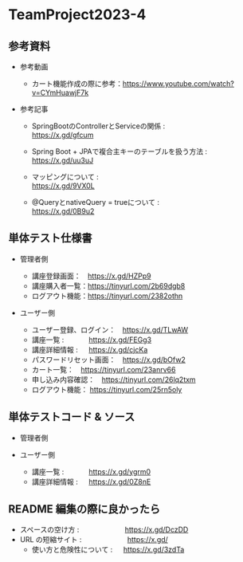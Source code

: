 # TeamProject2023-4
## 参考資料
- 参考動画

  - カート機能作成の際に参考：https://www.youtube.com/watch?v=CYmHuawjF7k

- 参考記事

  - SpringBootのControllerとServiceの関係 : &emsp;&emsp;&emsp;&emsp;&emsp;&emsp;&emsp;&ensp; https://x.gd/gfcum

  - Spring Boot + JPAで複合主キーのテーブルを扱う方法 : &emsp; https://x.gd/uu3uJ
  
  - マッピングについて : &emsp;&emsp;&emsp;&emsp;&emsp;&emsp;&emsp;&emsp;&emsp;&ensp;&emsp;&emsp;&emsp;&emsp;&emsp;&emsp;&ensp; https://x.gd/9VX0L

  - @QueryとnativeQuery = trueについて : &emsp;&emsp;&emsp;&emsp;&emsp;&emsp;&emsp;&ensp;&ensp; https://x.gd/0B9u2

## 単体テスト仕様書

- 管理者側
    - 講座登録画面：　https://x.gd/HZPp9
    - 講座購入者一覧：https://tinyurl.com/2b69dgb8
    - ログアウト機能：https://tinyurl.com/2382othn
  
- ユーザー側
    - ユーザー登録、ログイン：　https://x.gd/TLwAW
    - 講座一覧 : &emsp;&emsp;&emsp; https://x.gd/FEGg3
    - 講座詳細情報 : &emsp; https://x.gd/cjcKa
    - パスワードリセット画面：　https://x.gd/bOfw2
    - カート一覧：　https://tinyurl.com/23anrv66
    - 申し込み内容確認：　https://tinyurl.com/26lq2txm
    - ログアウト機能： https://tinyurl.com/25rn5oly

## 単体テストコード & ソース

- 管理者側
  
- ユーザー側

  - 講座一覧 : &emsp;&emsp;&emsp; https://x.gd/ygrm0
  - 講座詳細情報 : &emsp; https://x.gd/0Z8nE

## README 編集の際に良かったら

- スペースの空け方 : &emsp;&emsp;&emsp;&emsp;&emsp;&emsp; https://x.gd/DczDD
- URL の短縮サイト : &emsp;&emsp;&emsp;&emsp;&emsp;&emsp; https://x.gd/
  - 使い方と危険性について : &emsp; https://x.gd/3zdTa
